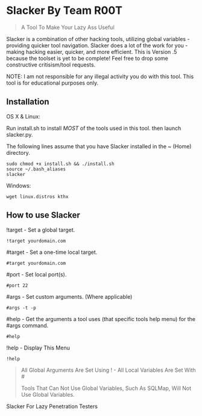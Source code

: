 # Slacker By Team R00T
> A Tool To Make Your Lazy Ass Useful

Slacker is a combination of other hacking tools, utilizing global variables - providing quicker tool navigation. Slacker does a lot of the work for you - making hacking easier, quicker, and more efficient. This is Version .5 because the toolset is yet to be complete! Feel free to drop some constructive critisism/tool requests.

NOTE: 
I am not responsible for any illegal activity you do with this tool.
This tool is for educational purposes only.


## Installation

OS X & Linux:

Run install.sh to install *MOST* of the tools used in this tool. 
then launch slacker.py.

The following lines assume that you have Slacker installed in the ~ (Home) directory. 

```
sudo chmod +x install.sh && ./install.sh
source ~/.bash_aliases
slacker
```

Windows:

```
wget linux.distros kthx
```

## How to use Slacker 

!target - Set a global target.
```
!target yourdomain.com
```
\#target - Set a one-time local target.
```
#target yourdomain.com
```
\#port - Set local port(s).
```
#port 22
```
\#args - Set custom arguments. (Where applicable)
```
#args -t -p
```
\#help - Get the arguments a tool uses (that specific tools help menu) for the #args command.
```
#help
```
!help - Display This Menu
```
!help
```

> All Global Arguments Are Set Using ! - All Local Variables Are Set With # 
>
> Tools That Can Not Use Global Variables, Such As SQLMap, Will Not Use Global Variables.



Slacker
For Lazy Penetration Testers
